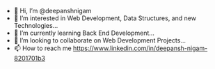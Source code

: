 - 👋 Hi, I’m @deepanshnigam
- 👀 I’m interested in Web Development, Data Structures, and new Technologies...
- 🌱 I’m currently learning Back End Development...
- 💞️ I’m looking to collaborate on Web Development Projects...
- 📫 How to reach me https://www.linkedin.com/in/deepansh-nigam-8201701b3

<!---
deepanshnigam/deepanshnigam is a ✨ special ✨ repository because its `README.md` (this file) appears on your GitHub profile.
You can click the Preview link to take a look at your changes.
--->
